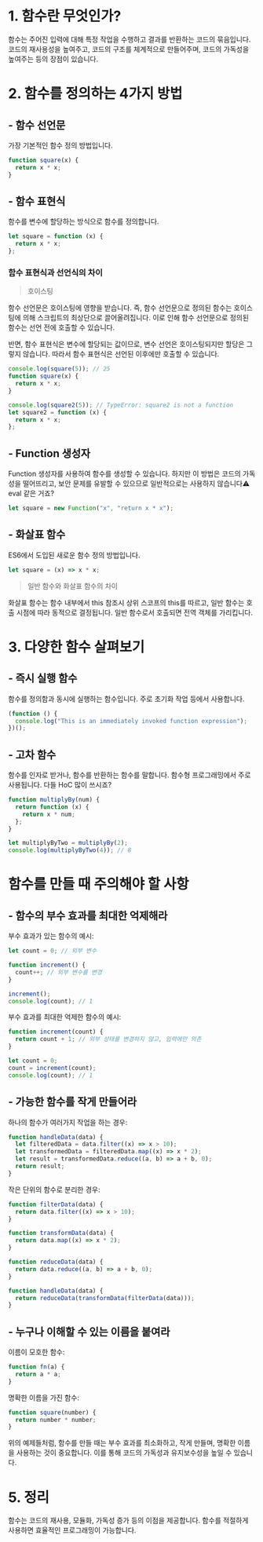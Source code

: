 # 1. 함수란 무엇인가?

함수는 주어진 입력에 대해 특정 작업을 수행하고 결과를 반환하는 코드의 묶음입니다. 코드의 재사용성을 높여주고, 코드의 구조를 체계적으로 만들어주며, 코드의 가독성을 높여주는 등의 장점이 있습니다.

# 2. 함수를 정의하는 4가지 방법

## - 함수 선언문

가장 기본적인 함수 정의 방법입니다.

```javascript
function square(x) {
  return x * x;
}
```

## - 함수 표현식

함수를 변수에 할당하는 방식으로 함수를 정의합니다.

```javascript
let square = function (x) {
  return x * x;
};
```

### 함수 표현식과 선언식의 차이

> 호이스팅

함수 선언문은 호이스팅에 영향을 받습니다. 즉, 함수 선언문으로 정의된 함수는 호이스팅에 의해 스크립트의 최상단으로 끌어올려집니다. 이로 인해 함수 선언문으로 정의된 함수는 선언 전에 호출할 수 있습니다.

반면, 함수 표현식은 변수에 할당되는 값이므로, 변수 선언은 호이스팅되지만 할당은 그렇지 않습니다. 따라서 함수 표현식은 선언된 이후에만 호출할 수 있습니다.

```javascript
console.log(square(5)); // 25
function square(x) {
  return x * x;
}

console.log(square2(5)); // TypeError: square2 is not a function
let square2 = function (x) {
  return x * x;
};
```

## - Function 생성자

Function 생성자를 사용하여 함수를 생성할 수 있습니다. 하지만 이 방법은 코드의 가독성을 떨어뜨리고, 보안 문제를 유발할 수 있으므로 일반적으로는 사용하지 않습니다⚠️ eval 같은 거죠?

```javascript
let square = new Function("x", "return x * x");
```

## - 화살표 함수

ES6에서 도입된 새로운 함수 정의 방법입니다.

```javascript
let square = (x) => x * x;
```

> 일반 함수와 화살표 함수의 차이

화살표 함수는 함수 내부에서 this 참조시 상위 스코프의 this를 따르고, 일반 함수는 호출 시점에 따라 동적으로 결정됩니다. 일반 함수로서 호출되면 전역 객체를 가리킵니다.

# 3. 다양한 함수 살펴보기

## - 즉시 실행 함수

함수를 정의함과 동시에 실행하는 함수입니다. 주로 초기화 작업 등에서 사용합니다.

```javascript
(function () {
  console.log("This is an immediately invoked function expression");
})();
```

## - 고차 함수

함수를 인자로 받거나, 함수를 반환하는 함수를 말합니다. 함수형 프로그래밍에서 주로 사용됩니다. 다들 HoC 많이 쓰시죠?

```javascript
function multiplyBy(num) {
  return function (x) {
    return x * num;
  };
}

let multiplyByTwo = multiplyBy(2);
console.log(multiplyByTwo(4)); // 8
```

# 함수를 만들 때 주의해야 할 사항

## - 함수의 부수 효과를 최대한 억제해라

부수 효과가 있는 함수의 예시:

```javascript
let count = 0; // 외부 변수

function increment() {
  count++; // 외부 변수를 변경
}

increment();
console.log(count); // 1
```

부수 효과를 최대한 억제한 함수의 예시:

```javascript
function increment(count) {
  return count + 1; // 외부 상태를 변경하지 않고, 입력에만 의존
}

let count = 0;
count = increment(count);
console.log(count); // 1
```

## - 가능한 함수를 작게 만들어라

하나의 함수가 여러가지 작업을 하는 경우:

```javascript
function handleData(data) {
  let filteredData = data.filter((x) => x > 10);
  let transformedData = filteredData.map((x) => x * 2);
  let result = transformedData.reduce((a, b) => a + b, 0);
  return result;
}
```

작은 단위의 함수로 분리한 경우:

```javascript
function filterData(data) {
  return data.filter((x) => x > 10);
}

function transformData(data) {
  return data.map((x) => x * 2);
}

function reduceData(data) {
  return data.reduce((a, b) => a + b, 0);
}

function handleData(data) {
  return reduceData(transformData(filterData(data)));
}
```

## - 누구나 이해할 수 있는 이름을 붙여라

이름이 모호한 함수:

```javascript
function fn(a) {
  return a * a;
}
```

명확한 이름을 가진 함수:

```javascript
function square(number) {
  return number * number;
}
```

위의 예제들처럼, 함수를 만들 때는 부수 효과를 최소화하고, 작게 만들며, 명확한 이름을 사용하는 것이 중요합니다. 이를 통해 코드의 가독성과 유지보수성을 높일 수 있습니다.

# 5. 정리

함수는 코드의 재사용, 모듈화, 가독성 증가 등의 이점을 제공합니다. 함수를 적절하게 사용하면 효율적인 프로그래밍이 가능합니다.
